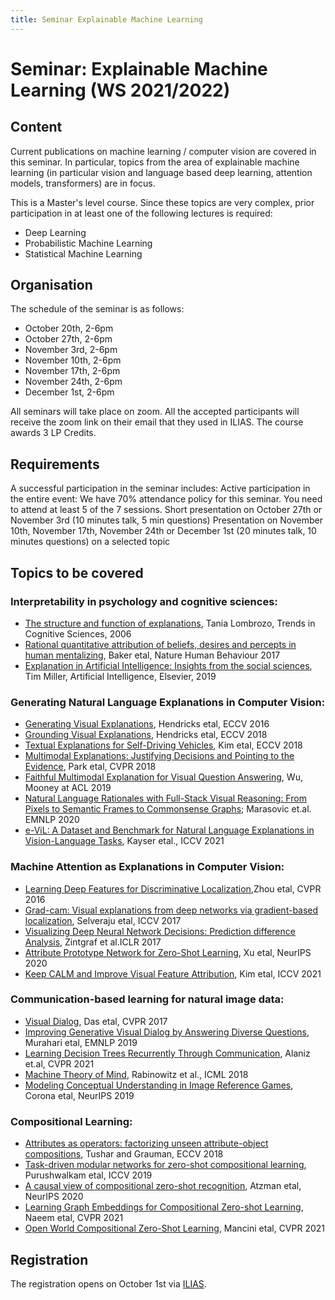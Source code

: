 ```yaml
---
title: Seminar Explainable Machine Learning
---
```

# Seminar: Explainable Machine Learning (WS 2021/2022)
## Content
Current publications on machine learning / computer vision are covered in this seminar. In particular, topics from the area of explainable machine learning (in particular vision and language based deep learning, attention models, transformers) are in focus.

This is a Master's level course. Since these topics are very complex, prior participation in at least one of the following lectures is required:
- Deep Learning
- Probabilistic Machine Learning
- Statistical Machine Learning

## Organisation
The schedule of the seminar is as follows:
- October 20th, 2-6pm
- October 27th, 2-6pm
- November 3rd, 2-6pm 
- November 10th, 2-6pm
- November 17th, 2-6pm
- November 24th, 2-6pm
- December 1st, 2-6pm


All seminars will take place on zoom. All the accepted participants will receive the zoom link on their email that they used in ILIAS.
The course awards 3 LP Credits.
## Requirements
A successful participation in the seminar includes:
Active participation in the entire event: We have 70% attendance policy for this seminar. You need to attend at least 5 of the 7 sessions.
Short presentation on October 27th or November 3rd (10 minutes talk, 5 min questions)
Presentation on November 10th, November 17th, November 24th or December 1st (20 minutes talk, 10 minutes questions) on a selected topic
## Topics to be covered
### Interpretability in psychology and cognitive sciences:
- [The structure and function of explanations](https://collaborate.princeton.edu/en/publications/the-structure-and-function-of-explanations), Tania Lombrozo, Trends in Cognitive Sciences, 2006
- [Rational quantitative attribution of beliefs, desires and percepts in human mentalizing](https://www.nature.com/articles/s41562-017-0064), Baker etal, Nature Human Behaviour 2017
- [Explanation in Artificial Intelligence: Insights from the social sciences](https://arxiv.org/abs/1706.07269), Tim Miller, Artificial Intelligence, Elsevier, 2019 

### Generating Natural Language Explanations in Computer Vision:
- [Generating Visual Explanations](https://arxiv.org/abs/1603.08507), Hendricks etal, ECCV 2016
- [Grounding Visual Explanations](https://arxiv.org/abs/1807.09685), Hendricks etal, ECCV 2018
- [Textual Explanations for Self-Driving Vehicles](https://openaccess.thecvf.com/content_ECCV_2018/papers/Jinkyu_Kim_Textual_Explanations_for_ECCV_2018_paper.pdf), Kim etal, ECCV 2018
- [Multimodal Explanations: Justifying Decisions and Pointing to the Evidence](https://arxiv.org/abs/1802.08129), Park etal, CVPR 2018
- [Faithful Multimodal Explanation for Visual Question Answering](https://arxiv.org/abs/1809.02805), Wu, Mooney at ACL 2019
- [Natural Language Rationales with Full-Stack Visual Reasoning: From Pixels to Semantic Frames to Commonsense Graphs](https://arxiv.org/abs/2010.07526); Marasovic et.al. EMNLP 2020
- [e-ViL: A Dataset and Benchmark for Natural Language Explanations in Vision-Language Tasks](https://arxiv.org/abs/2105.03761), Kayser etal., ICCV 2021
### Machine Attention as Explanations in Computer Vision: 
- [Learning Deep Features for Discriminative Localization](https://arxiv.org/abs/1512.04150),Zhou etal, CVPR 2016
- [Grad-cam: Visual explanations from deep networks via gradient-based localization](https://arxiv.org/abs/1610.02391), Selveraju etal, ICCV 2017
- [Visualizing Deep Neural Network Decisions: Prediction difference Analysis](https://arxiv.org/abs/1702.04595), Zintgraf et al.ICLR 2017
- [Attribute Prototype Network for Zero-Shot Learning](https://arxiv.org/abs/2008.08290), Xu etal, NeurIPS 2020
- [Keep CALM and Improve Visual Feature Attribution](https://arxiv.org/abs/2106.07861), Kim etal, ICCV 2021

### Communication-based learning for natural image data:        
- [Visual Dialog](https://arxiv.org/abs/1611.08669), Das etal, CVPR 2017
- [Improving Generative Visual Dialog by Answering Diverse Questions](https://arxiv.org/abs/1909.10470), Murahari etal, EMNLP 2019
- [Learning Decision Trees Recurrently Through Communication](https://arxiv.org/abs/1902.01780), Alaniz et.al, CVPR 2021
- [Machine Theory of Mind](https://arxiv.org/abs/1802.07740), Rabinowitz et al., ICML 2018
- [Modeling Conceptual Understanding in Image Reference Games](https://arxiv.org/abs/1910.04872), Corona etal, NeurIPS 2019
### Compositional Learning:
- [Attributes as operators: factorizing unseen attribute-object compositions](https://arxiv.org/abs/1803.09851), Tushar and Grauman, ECCV 2018 
- [Task-driven modular networks for zero-shot compositional learning](https://arxiv.org/abs/1905.05908), Purushwalkam etal, ICCV 2019
- [A causal view of compositional zero-shot recognition](https://arxiv.org/abs/2006.14610), Atzman etal, NeurIPS 2020
- [Learning Graph Embeddings for Compositional Zero-shot Learning](https://arxiv.org/abs/2102.01987), Naeem etal, CVPR 2021
- [Open World Compositional Zero-Shot Learning](https://arxiv.org/abs/2101.12609), Mancini etal, CVPR 2021

## Registration
The registration opens on October 1st via [ILIAS](https://ovidius.uni-tuebingen.de/ilias3/goto.php?target=crs_3349045&client_id=pr02).
